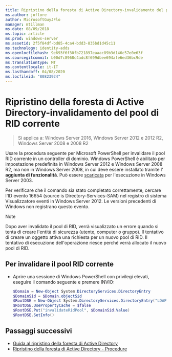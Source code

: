 ```yaml
---
title: Ripristino della foresta di Active Directory-invalidamento del pool di RID
ms.author: joflore
author: MicrosoftGuyJFlo
manager: mtillman
ms.date: 08/09/2018
ms.topic: article
ms.prod: windows-server
ms.assetid: 2f5f84df-bd85-4ca4-bdd3-835bd1d45c11
ms.technology: identity-adds
ms.openlocfilehash: 9e693f6f30fb721897eaaac89b3d146c57e0e63f
ms.sourcegitcommit: b00d7c8968c4adc8f699dbee694afe6ed36bc9de
ms.translationtype: MT
ms.contentlocale: it-IT
ms.lasthandoff: 04/08/2020
ms.locfileid: "80823924"
---
```

# <a name="ad-forest-recovery---invalidating-the-current-rid-pool"></a>Ripristino della foresta di Active Directory-invalidamento del pool di RID corrente  

>Si applica a: Windows Server 2016, Windows Server 2012 e 2012 R2, Windows Server 2008 e 2008 R2

Usare la procedura seguente per Microsoft PowerShell per invalidare il pool RID corrente in un controller di dominio. Windows PowerShell è abilitato per impostazione predefinita in Windows Server 2012 e Windows Server 2008 R2, ma non in Windows Server 2008, in cui deve essere installato tramite l' **aggiunta di funzionalità**. Può essere [scaricata](https://www.microsoft.com/download/details.aspx?id=20020) per l'esecuzione in Windows Server 2003.  

Per verificare che il comando sia stato completato correttamente, cercare l'ID evento 16654 (source is Directory-Services-SAM) nel registro di sistema Visualizzatore eventi in Windows Server 2012. Le versioni precedenti di Windows non registrano questo evento.  
  
> [!NOTE]
> Dopo aver invalidato il pool di RID, verrà visualizzato un errore quando si tenta di creare l'entità di sicurezza (utente, computer o gruppo). Il tentativo di creare un oggetto attiva una richiesta per un nuovo pool di RID. Il tentativo di esecuzione dell'operazione riesce perché verrà allocato il nuovo pool di RID.  
  
## <a name="to-invalidate-the-current-rid-pool"></a>Per invalidare il pool RID corrente  
  
- Aprire una sessione di Windows PowerShell con privilegi elevati, eseguire il comando seguente e premere INVIO:  

   ```powershell
   $Domain = New-Object System.DirectoryServices.DirectoryEntry  
   $DomainSid = $Domain.objectSid  
   $RootDSE = New-Object System.DirectoryServices.DirectoryEntry("LDAP://RootDSE")  
   $RootDSE.UsePropertyCache = $false  
   $RootDSE.Put("invalidateRidPool", $DomainSid.Value)  
   $RootDSE.SetInfo()  
   ```  

## <a name="next-steps"></a>Passaggi successivi

- [Guida al ripristino della foresta di Active Directory](AD-Forest-Recovery-Guide.md)
- [Ripristino della foresta di Active Directory - Procedure](AD-Forest-Recovery-Procedures.md)
